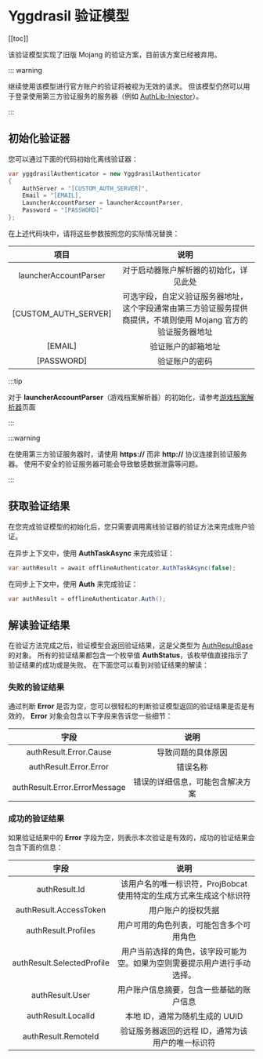 # Yggdrasil 验证模型

[[toc]]

该验证模型实现了旧版 Mojang 的验证方案，目前该方案已经被弃用。

::: warning

继续使用该模型进行官方账户的验证将被视为无效的请求。
但该模型仍然可以用于登录使用第三方验证服务的服务器（例如 [AuthLib-Injector](https://github.com/yushijinhun/authlib-injector)）。

:::

## 初始化验证器

您可以通过下面的代码初始化离线验证器：

```c#
var yggdrasilAuthenticator = new YggdrasilAuthenticator
{
    AuthServer = "[CUSTOM_AUTH_SERVER]",
    Email = "[EMAIL],
    LauncherAccountParser = launcherAccountParser,
    Password = "[PASSWORD]"
};
```

在上述代码块中，请将这些参数按照您的实际情况替换：

|          项目           |                             说明                              |
|:---------------------:|:-----------------------------------------------------------:|
| launcherAccountParser |                     对于启动器账户解析器的初始化，详见此处                     |
| [CUSTOM_AUTH_SERVER]  | 可选字段，自定义验证服务器地址，这个字段通常由第三方验证服务提供商提供，不填则使用 Mojang 官方的验证服务器地址 |
|        [EMAIL]        |                          验证账户的邮箱地址                          |
|      [PASSWORD]       |                           验证账户的密码                           |

:::tip

对于 **launcherAccountParser**（游戏档案解析器）的初始化，请参考[游戏档案解析器](/zhCN/projbobcat/additionalParsers/gameProfileParser)页面

:::

:::warning

在使用第三方验证服务器时，请使用 **https://** 而非 **http://** 协议连接到验证服务器。
使用不安全的验证服务器可能会导致敏感数据泄露等问题。

:::

## 获取验证结果

在您完成验证模型的初始化后，您只需要调用离线验证器的验证方法来完成账户验证。

在异步上下文中，使用 **AuthTaskAsync** 来完成验证：

```c#
var authResult = await offlineAuthenticator.AuthTaskAsync(false);
```

在同步上下文中，使用 **Auth** 来完成验证：

```c#
var authResult = offlineAuthenticator.Auth();
```

## 解读验证结果

在验证方法完成之后，验证模型会返回验证结果，这是父类型为 [AuthResultBase](https://github.com/Corona-Studio/ProjBobcat/blob/master/ProjBobcat/ProjBobcat/Class/Model/Auth/AuthResultBase.cs) 的对象。
所有的验证结果都包含一个枚举值 **AuthStatus**，该枚举值直接指示了验证结果的成功或是失败。
在下面您可以看到对验证结果的解读：

### 失败的验证结果

通过判断 **Error** 是否为空，您可以很轻松的判断验证模型返回的验证结果是否是有效的，
**Error** 对象会包含以下字段来告诉您一些细节：

|              字段               |        说明        |
|:-----------------------------:|:----------------:|
|    authResult.Error.Cause     |    导致问题的具体原因     |
|    authResult.Error.Error     |       错误名称       |
| authResult.Error.ErrorMessage | 错误的详细信息，可能包含解决方案 |

### 成功的验证结果

如果验证结果中的 **Error** 字段为空，则表示本次验证是有效的，成功的验证结果会包含下面的信息：

|             字段             |                   说明                    |
|:--------------------------:|:---------------------------------------:|
|       authResult.Id        | 该用户名的唯一标识符，ProjBobcat 使用特定的生成方式来生成这个标识符 |
|   authResult.AccessToken   |                用户账户的授权凭据                |
|    authResult.Profiles     |          用户可用的角色列表，可能包含多个可用角色           |
| authResult.SelectedProfile |  用户当前选择的角色，该字段可能为空。如果为空则需要提示用户进行手动选择。   |
|      authResult.User       |          用户账户信息摘要，包含一些基础的账户信息           |
|     authResult.LocalId     |           本地 ID，通常为随机生成的 UUID           |
|    authResult.RemoteId     |       验证服务器返回的远程 ID，通常为该用户的唯一标识符        |

